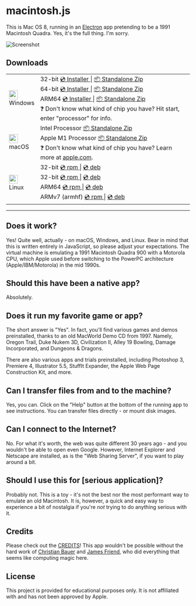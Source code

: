 # macintosh.js

This is Mac OS 8, running in an [Electron](https://electronjs.org/) app pretending to be a 1991 Macintosh Quadra. Yes, it's the full thing. I'm sorry.

![Screenshot](https://user-images.githubusercontent.com/1426799/88612692-a1d81a00-d040-11ea-85c9-c64142c503d5.jpg)

## Downloads

<table class="is-fullwidth">
</thead>
<tbody>
</tbody>
  <tr>
    <td>
      <img src="./.github/images/windows.png" width="24"><br />
      Windows
    </td>
    <td>
      <span>32-bit</span>
      <a href="https://github.com/felixrieseberg/macintosh.js/releases/download/v1.1.0/macintoshjs-1.1.0-setup-ia32.exe">
        💿 Installer
      </a> |
      <a href="https://github.com/felixrieseberg/macintosh.js/releases/download/v1.1.0/macintosh.js-win32-ia32-1.1.0.zip">
        📦 Standalone Zip
      </a>
      <br />
      <span>64-bit</span>
      <a href="https://github.com/felixrieseberg/macintosh.js/releases/download/v1.1.0/macintoshjs-1.1.0-setup-x64.exe">
        💿 Installer
      </a> |
      <a href="https://github.com/felixrieseberg/macintosh.js/releases/download/v1.1.0/macintosh.js-win32-ia32-1.1.0.zip">
        📦 Standalone Zip
      </a><br />
      <span>ARM64</span>
      <a href="https://github.com/felixrieseberg/macintosh.js/releases/download/v1.1.0/macintoshjs-1.1.0-setup-arm64.exe">
        💿 Installer
      </a> |
      <a href="https://github.com/felixrieseberg/macintosh.js/releases/download/v1.1.0/macintosh.js-win32-ia32-1.1.0.zip">
        📦 Standalone Zip
      </a><br />
      <span>
        ❓ Don't know what kind of chip you have? Hit start, enter "processor" for info.
      </span>
    </td>
  </tr>
  <tr>
    <td>
      <img src="./.github/images/macos.png" width="24"><br />
      macOS
    </td>
    <td>
      <span>Intel Processor</span>
      <a href="https://github.com/felixrieseberg/macintosh.js/releases/download/v1.1.0/macintosh.js-darwin-x64-1.1.0.zip">
        📦 Standalone Zip
      </a><br />
      <span>Apple M1 Processor</span>
      <a href="https://github.com/felixrieseberg/macintosh.js/releases/download/v1.1.0/macintosh.js-darwin-arm64-1.1.0.zip">
        📦 Standalone Zip
      </a><br />
      <span>
        ❓ Don't know what kind of chip you have? Learn more at <a href="https://support.apple.com/en-us/HT211814">apple.com</a>.
      </span>
    </td>
  </tr>
  <tr>
    <td>
      <img src="./.github/images/linux.png" width="24"><br />
      Linux
    </td>
    <td>
      <span>32-bit</span>
      <a href="https://github.com/felixrieseberg/macintosh.js/releases/download/v1.1.0/macintosh.js-1.1.0-1.i386.rpm">
        💿 rpm
      </a> |
      <a href="https://github.com/felixrieseberg/macintosh.js/releases/download/v1.1.0/macintosh.js_1.1.0_i386.deb">
        💿 deb
      </a><br />
      <span>32-bit</span>
      <a href="https://github.com/felixrieseberg/macintosh.js/releases/download/v1.1.0/macintosh.js-1.1.0-1.x86_64.rpm">
        💿 rpm
      </a> |
      <a href="https://github.com/felixrieseberg/macintosh.js/releases/download/v1.1.0/macintosh.js_1.1.0_amd64.deb">
        💿 deb
      </a><br />
      <span>ARM64</span>
      <a href="https://github.com/felixrieseberg/macintosh.js/releases/download/v1.1.0/macintosh.js-1.1.0-1.arm64.rpm">
        💿 rpm
      </a> |
      <a href="https://github.com/felixrieseberg/macintosh.js/releases/download/v1.1.0/macintosh.js_1.1.0_arm64.deb">
        💿 deb
      </a><br />
      <span>ARMv7 (armhf)</span>
      <a href="https://github.com/felixrieseberg/macintosh.js/releases/download/v1.1.0/macintosh.js-1.1.0-1.arm64.rpm">
        💿 rpm
      </a> |
      <a href="https://github.com/felixrieseberg/macintosh.js/releases/download/v1.1.0/macintosh.js_1.1.0_armhf.deb">
        💿 deb
      </a>
    </td>
  </tr>
</table>

<hr />

## Does it work?
Yes! Quite well, actually - on macOS, Windows, and Linux. Bear in mind that this is written entirely in JavaScript, so please adjust your expectations. The virtual machine is emulating a 1991 Macintosh Quadra 900 with a Motorola CPU, which Apple used before switching to the PowerPC architecture (Apple/IBM/Motorola) in the mid 1990s.

## Should this have been a native app?
Absolutely.

## Does it run my favorite game or app?
The short answer is "Yes". In fact, you'll find various games and demos preinstalled, thanks to an old MacWorld Demo CD from 1997. Namely, Oregon Trail, Duke Nukem 3D, Civilization II, Alley 19 Bowling, Damage Incorporated, and Dungeons & Dragons.

There are also various apps and trials preinstalled, including Photoshop 3, Premiere 4, Illustrator 5.5, StuffIt Expander, the Apple Web Page Construction Kit, and more.

## Can I transfer files from and to the machine?

Yes, you can. Click on the "Help" button at the bottom of the running app to see instructions. You can transfer files directly - or mount disk images.

## Can I connect to the Internet?

No. For what it's worth, the web was quite different 30 years ago - and you wouldn't be able to open even Google. However, Internet Explorer and Netscape are installed, as is the "Web Sharing Server", if you want to play around a bit.

## Should I use this for [serious application]?

Probably not. This is a toy - it's not the best nor the most performant way to emulate an old Macintosh. It is, however, a quick and easy way to experience a bit of nostalgia if you're _not_ trying to do anything serious with it.

## Credits

Please check out the [CREDITS](CREDITS.md)! This app wouldn't be possible without the hard work of [Christian Bauer](https://www.cebix.net/) and [James Friend](https://jamesfriend.com.au/), who did everything that seems like computing magic here.

## License

This project is provided for educational purposes only. It is not affiliated with and has
not been approved by Apple.

